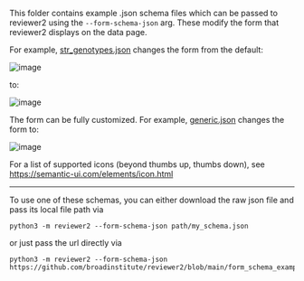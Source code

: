 This folder contains example .json schema files which can be passed to reviewer2 using the `--form-schema-json` arg. 
These modify the form that reviewer2 displays on the data page.  

For example, [str_genotypes.json](https://github.com/broadinstitute/reviewer2/blob/main/form_schema_examples/str_genotypes.json)
changes the form from the default:

![image](https://user-images.githubusercontent.com/6240170/118541214-733a4580-b71f-11eb-9348-27c3c94a20ff.png)

to:

![image](https://user-images.githubusercontent.com/6240170/118540459-9adcde00-b71e-11eb-814c-b9063eab1957.png)


The form can be fully customized. For example, [generic.json](https://github.com/broadinstitute/reviewer2/blob/main/form_schema_examples/generic.json)
changes the form to:

![image](https://user-images.githubusercontent.com/6240170/118543032-c3b2a280-b721-11eb-8651-258a378e7bbc.png)

For a list of supported icons (beyond thumbs up, thumbs down), see
https://semantic-ui.com/elements/icon.html

---
To use one of these schemas, you can either download the raw json file and pass its local file path via 
```
python3 -m reviewer2 --form-schema-json path/my_schema.json
```
or just pass the url directly via 
```
python3 -m reviewer2 --form-schema-json https://github.com/broadinstitute/reviewer2/blob/main/form_schema_examples/str_genotypes.json
```
